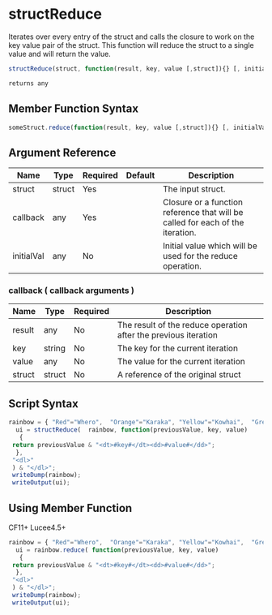 # structReduce

Iterates over every entry of the struct and calls the closure to work on the key value pair of the struct. This function will reduce the struct to a single value and will return the value.

```javascript
structReduce(struct, function(result, key, value [,struct]){} [, initialVal])
```

```javascript
returns any
```

## Member Function Syntax

```javascript
someStruct.reduce(function(result, key, value [,struct]){} [, initialVal])
```

## Argument Reference

| Name | Type | Required | Default | Description |
| --- | --- | --- | --- | --- |
| struct | struct | Yes |  | The input struct. |
| callback | any | Yes |  | Closure or a function reference that will be called for each of the iteration. |
| initialVal | any | No |  | Initial value which will be used for the reduce operation. |

### callback ( callback arguments )
| Name | Type | Required | Description |
| --- | --- | --- | --- |
| result | any | No | The result of the reduce operation after the previous iteration
| key | string | No | The key for the current iteration
| value | any | No | The value for the current iteration
| struct | struct | No | A reference of the original struct

## Script Syntax

```javascript
rainbow = { "Red"="Whero",  "Orange"="Karaka", "Yellow"="Kowhai",  "Green"="Kakariki" }; 
  ui = structReduce(  rainbow, function(previousValue, key, value) 
   { 
 return previousValue & "<dt>#key#</dt><dd>#value#</dd>"; 
  }, 
 "<dl>" 
 ) & "</dl>"; 
 writeDump(rainbow); 
 writeOutput(ui);
```

## Using Member Function

CF11+ Lucee4.5+

```javascript
rainbow = { "Red"="Whero",  "Orange"="Karaka", "Yellow"="Kowhai",  "Green"="Kakariki" }; 
  ui = rainbow.reduce( function(previousValue, key, value) 
   { 
 return previousValue & "<dt>#key#</dt><dd>#value#</dd>"; 
  }, 
 "<dl>" 
 ) & "</dl>"; 
 writeDump(rainbow); 
 writeOutput(ui);
```
